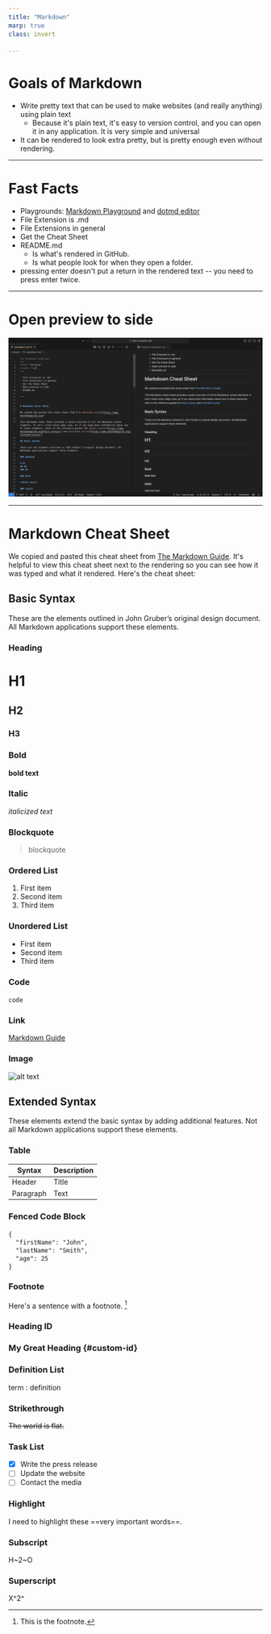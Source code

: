 ```yaml
---
title: "Markdown"
marp: true
class: invert

---
```


# Goals of Markdown

- Write pretty text that can be used to make websites
  (and really anything) using plain text
  - Because it's plain text, it's easy to version
    control, and you can open it in any application.
    It is very simple and universal
- It can be rendered to look extra pretty,
  but is pretty enough even without rendering.

---

# Fast Facts

- Playgrounds: [Markdown Playground](https://dillinger.io/) and [dotmd editor](https://dotmd-editor.vercel.app/)
- File Extension is .md
- File Extensions in general
- Get the Cheat Sheet
- README.md
  - Is what's rendered in GitHub.
  - Is what people look for when they open a folder.
- pressing enter doesn't put a return in the rendered
  text -- you need to press enter twice.

---

# Open preview to side

![](./images/markdown-preview.png)


---


# Markdown Cheat Sheet

We copied and pasted this cheat sheet from
[The Markdown Guide](https://www.markdownguide.org).
It's helpful to view this cheat sheet next to the rendering
so you can see how it was typed and what it rendered.
Here's the cheat sheet:

## Basic Syntax

These are the elements outlined in John Gruber’s original design document. All Markdown applications support these elements.

### Heading

# H1
## H2
### H3

### Bold

**bold text**

### Italic

*italicized text*

### Blockquote

> blockquote

### Ordered List

1. First item
2. Second item
3. Third item

### Unordered List

- First item
- Second item
- Third item

### Code

`code`

### Link

[Markdown Guide](https://www.markdownguide.org)

### Image

![alt text](https://www.markdownguide.org/assets/images/tux.png)

## Extended Syntax

These elements extend the basic syntax by adding additional features. Not all Markdown applications support these elements.

### Table

| Syntax | Description |
| ----------- | ----------- |
| Header | Title |
| Paragraph | Text |

### Fenced Code Block

```
{
  "firstName": "John",
  "lastName": "Smith",
  "age": 25
}
```

### Footnote

Here's a sentence with a footnote. [^1]

[^1]: This is the footnote.

### Heading ID

### My Great Heading {#custom-id}

### Definition List

term
: definition

### Strikethrough

~~The world is flat.~~

### Task List

- [x] Write the press release
- [ ] Update the website
- [ ] Contact the media

### Highlight

I need to highlight these ==very important words==.

### Subscript

H~2~O

### Superscript

X^2^